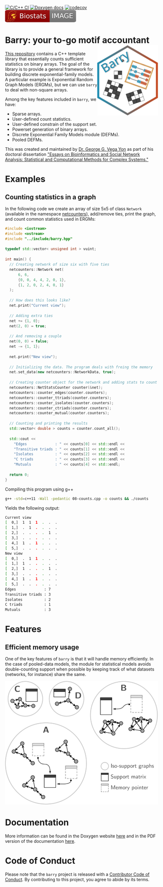 [![C/C++ CI](https://github.com/USCbiostats/barry/actions/workflows/c-cpp.yml/badge.svg)](https://github.com/USCbiostats/barry/actions/workflows/c-cpp.yml)
[![Doxygen docs](https://github.com/USCbiostats/barry/actions/workflows/doxy-action.yml/badge.svg)](https://USCbiostats.github.io/barry)
[![codecov](https://codecov.io/gh/USCbiostats/barry/branch/master/graph/badge.svg?token=qGBTD4GJDL)](https://codecov.io/gh/USCbiostats/barry)
[![Integrative Methods of Analysis for Genetic Epidemiology](https://raw.githubusercontent.com/USCbiostats/badges/master/tommy-image-badge.svg)](https://image.usc.edu)

<h1>Barry: your to-go motif accountant<img src="design/logo.svg" style="max-width:200px;width:50%;" align="right"></h1>

[This repository](https://github.com/USCbiostats/barry) contains a C++ template library that essentially counts sufficient statistics on binary arrays. The goal
of the library is to provide a general framework for building discrete exponential-family models. A particular example is Exponential Random Graph Models (ERGMs), but we can use `barry` to deal with non-square arrays.

Among the key features included in `barry`, we have:

* Sparse arrays.
* User-defined count statistics.
* User-defined constrain of the support set.
* Powerset generation of binary arrays.
* Discrete Exponential Family Models module (DEFMs).
* Pooled DEFMs.

This was created and maintained by [Dr. George G. Vega Yon](https://ggvy.cl) as part of
his doctoral dissertation ["Essays on Bioinformatics and Social Network Analysis: Statistical and Computational Methods for Complex Systems."](http://digitallibrary.usc.edu/digital/collection/p15799coll89/id/348731/rec/1)

# Examples

## Counting statistics in a graph

In the following code we create an array of size 5x5 of class `Network`
(available in the namespace [netcounters](https://uscbiostats.github.io/barry/namespacebarry_1_1counters_1_1network.html)), add/remove ties, print the
graph, and count common statistics used in ERGMs:

```cpp
#include <iostream>
#include <ostream>
#include "../include/barry.hpp"

typedef std::vector< unsigned int > vuint;

int main() {
  // Creating network of size six with five ties
  netcounters::Network net(
      6, 6,
      {0, 0, 4, 4, 2, 0, 1},
      {1, 2, 0, 2, 4, 0, 1}
  );
  
  // How does this looks like?
  net.print("Current view");
  
  // Adding extra ties
  net += {1, 0};
  net(2, 0) = true;
  
  // And removing a couple
  net(0, 0) = false;
  net -= {1, 1};

  net.print("New view");
  
  // Initializing the data. The program deals with freing the memory
  net.set_data(new netcounters::NetworkData, true);

  // Creating counter object for the network and adding stats to count
  netcounters::NetStatsCounter counter(&net);
  netcounters::counter_edges(counter.counters);
  netcounters::counter_ttriads(counter.counters);
  netcounters::counter_isolates(counter.counters);
  netcounters::counter_ctriads(counter.counters);
  netcounters::counter_mutual(counter.counters);
  
  // Counting and printing the results
  std::vector< double > counts = counter.count_all();
  
  std::cout <<
    "Edges             : " << counts[0] << std::endl <<
    "Transitive triads : " << counts[1] << std::endl <<
    "Isolates          : " << counts[2] << std::endl <<
    "C triads          : " << counts[3] << std::endl <<
    "Mutuals           : " << counts[4] << std::endl;
  
  return 0;
}
```

Compiling this program using g++

```bash
g++ -std=c++11 -Wall -pedantic 08-counts.cpp -o counts && ./counts
```

Yields the following output:

```bash
Current view
[  0,]  1  1  1  .  .  . 
[  1,]  .  1  .  .  .  . 
[  2,]  .  .  .  .  1  . 
[  3,]  .  .  .  .  .  . 
[  4,]  1  .  1  .  .  . 
[  5,]  .  .  .  .  .  . 
New view
[  0,]  .  1  1  .  .  . 
[  1,]  1  .  .  .  .  . 
[  2,]  1  .  .  .  1  . 
[  3,]  .  .  .  .  .  . 
[  4,]  1  .  1  .  .  . 
[  5,]  .  .  .  .  .  . 
Edges             : 7
Transitive triads : 3
Isolates          : 2
C triads          : 1
Mutuals           : 3
```

# Features

## Efficient memory usage

One of the key features of `barry` is that it will handle memory efficiently. In the case of pooled-data models, the module for statistical models avoids double-counting support when possible by keeping track of what datasets (networks, for instance) share the same.

<div align="center">
<img src="design/ergm-computing.svg">
</div>


# Documentation

More information can be found in the Doxygen website [here](https://uscbiostats.github.io/barry) and in the PDF version
of the documentation [here](https://github.com/USCbiostats/barry/blob/gh-pages/latex/refman.pdf).

# Code of Conduct

Please note that the `barry` project is released with a
[Contributor Code of Conduct](https://contributor-covenant.org/version/2/0/CODE_OF_CONDUCT.html).
By contributing to this project, you agree to abide by its terms.

